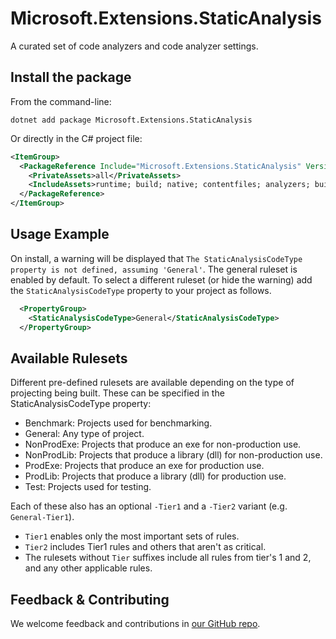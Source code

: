 # Microsoft.Extensions.StaticAnalysis

A curated set of code analyzers and code analyzer settings.

## Install the package

From the command-line:

```dotnetcli
dotnet add package Microsoft.Extensions.StaticAnalysis
```

Or directly in the C# project file:

```xml
<ItemGroup>
  <PackageReference Include="Microsoft.Extensions.StaticAnalysis" Version="[CURRENTVERSION]" >
    <PrivateAssets>all</PrivateAssets>
    <IncludeAssets>runtime; build; native; contentfiles; analyzers; buildtransitive</IncludeAssets>
  </PackageReference>
</ItemGroup>
```

## Usage Example

On install, a warning will be displayed that `The StaticAnalysisCodeType property is not defined, assuming 'General'`. The general ruleset is enabled by default. To select a different ruleset (or hide the warning) add the `StaticAnalysisCodeType` property to your project as follows.

```XML
  <PropertyGroup>
    <StaticAnalysisCodeType>General</StaticAnalysisCodeType>
  </PropertyGroup>
```

## Available Rulesets

Different pre-defined rulesets are available depending on the type of projecting being built. These can be specified in the StaticAnalysisCodeType property:
- Benchmark: Projects used for benchmarking.
- General: Any type of project.
- NonProdExe: Projects that produce an exe for non-production use.
- NonProdLib: Projects that produce a library (dll) for non-production use.
- ProdExe: Projects that produce an exe for production use.
- ProdLib: Projects that produce a library (dll) for production use.
- Test: Projects used for testing.

Each of these also has an optional `-Tier1` and a `-Tier2` variant (e.g. `General-Tier1`).
- `Tier1` enables only the most important sets of rules.
- `Tier2` includes Tier1 rules and others that aren't as critical.
- The rulesets without `Tier` suffixes include all rules from tier's 1 and 2, and any other applicable rules.

## Feedback & Contributing

We welcome feedback and contributions in [our GitHub repo](https://github.com/dotnet/extensions).
